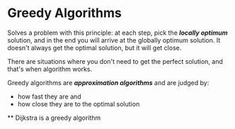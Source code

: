 # Greedy Algorithms

Solves a problem with this principle: at each step, pick the ***locally optimum*** solution, and in the end you will arrive at the globally optimum solution.
It doesn't always get the optimal solution, but it will get close.

There are situations where you don't need to get the perfect solution, and that's when algorithm works.

Greedy algorithms are ***approximation algorithms*** and are judged by:
- how fast they are and 
- how close they are to the optimal solution

** Dijkstra is a greedy algorithm
